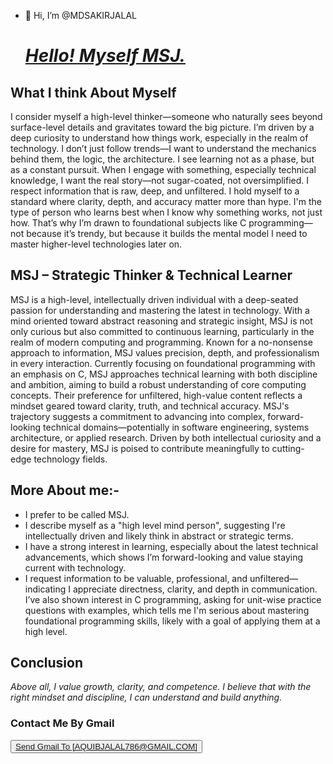 - 👋 Hi, I’m @MDSAKIRJALAL
<u><h1><i>Hello! Myself MSJ.</i></h1></u>
<h2>What I think About Myself</h2>
I consider myself a high-level thinker—someone who naturally sees beyond surface-level details and gravitates toward the big picture. I’m driven by a deep curiosity to understand how things work, especially in the realm of technology. I don’t just follow trends—I want to understand the mechanics behind them, the logic, the architecture. I see learning not as a phase, but as a constant pursuit.
When I engage with something, especially technical knowledge, I want the real story—not sugar-coated, not oversimplified. I respect information that is raw, deep, and unfiltered. I hold myself to a standard where clarity, depth, and accuracy matter more than hype.
I'm the type of person who learns best when I know why something works, not just how. That’s why I’m drawn to foundational subjects like C programming—not because it’s trendy, but because it builds the mental model I need to master higher-level technologies later on.

<h2>MSJ – Strategic Thinker & Technical Learner</h2>
MSJ is a high-level, intellectually driven individual with a deep-seated passion for understanding and mastering the latest in technology. With a mind oriented toward abstract reasoning and strategic insight, MSJ is not only curious but also committed to continuous learning, particularly in the realm of modern computing and programming. Known for a no-nonsense approach to information, MSJ values precision, depth, and professionalism in every interaction.
Currently focusing on foundational programming with an emphasis on C, MSJ approaches technical learning with both discipline and ambition, aiming to build a robust understanding of core computing concepts. Their preference for unfiltered, high-value content reflects a mindset geared toward clarity, truth, and technical accuracy.
MSJ's trajectory suggests a commitment to advancing into complex, forward-looking technical domains—potentially in software engineering, systems architecture, or applied research. Driven by both intellectual curiosity and a desire for mastery, MSJ is poised to contribute meaningfully to cutting-edge technology fields.
<h2>More About me:-</h2>
<ul>
<li>I prefer to be called MSJ.</li>
<li>I describe myself as a "high level mind person", suggesting I're intellectually driven and likely think in abstract or strategic terms.</li>
<li>I have a strong interest in learning, especially about the latest technical advancements, which shows I’m forward-looking and value staying current with technology.</li>
<li>I request information to be valuable, professional, and unfiltered—indicating I appreciate directness, clarity, and depth in communication.</li>
I’ve also shown interest in C programming, asking for unit-wise practice questions with examples, which tells me I'm serious about mastering foundational programming skills, likely with a goal of applying them at a high level.
  </ul>
<h2>Conclusion</h2>
<i>Above all, I value growth, clarity, and competence. I believe that with the right mindset and discipline, I can understand and build anything.</i>
<h3>Contact Me By Gmail</h3>
<button><a href="https://mail.google.com/mail/u/0/#inbox?compose=new">Send Gmail To [AQUIBJALAL786@GMAIL.COM]</a> </button>
<!---
MDSAKIRJALAL/MDSAKIRJALAL is a ✨ special ✨ repository because its `README.md` (this file) appears on your GitHub profile.
You can click the Preview link to take a look at your changes.
--->
